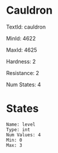 # Cauldron

TextId: cauldron

MinId: 4622

MaxId: 4625

Hardness: 2

Resistance: 2


Num States: 4

# States
```
Name: level
Type: int
Num Values: 4
Min: 0
Max: 3
```